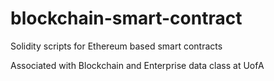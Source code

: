 # blockchain-smart-contract
Solidity scripts for Ethereum based smart contracts

Associated with Blockchain and Enterprise data class at UofA
